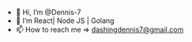 - 👋 Hi, I’m @Dennis-7
- 👀 I’m React| Node JS | Golang
- 📫 How to reach me => dashingdennis7@gmail.com

<!---
Dennis-7/Dennis-7 is a ✨ special ✨ repository because its `README.md` (this file) appears on your GitHub profile.
You can click the Preview link to take a look at your changes.
--->
